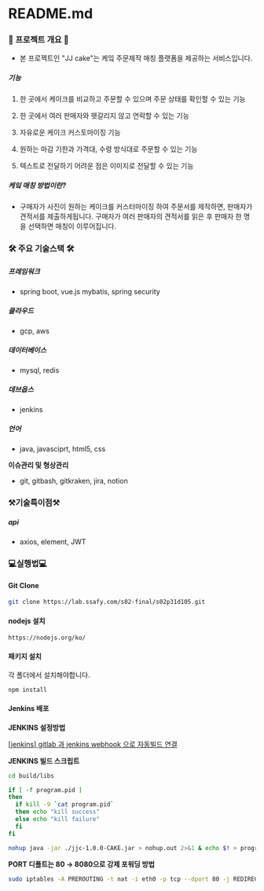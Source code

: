 # README.md

### 🍰 프로젝트 개요 🍰

- 본 프로젝트인 "JJ cake"는 케잌 주문제작 매칭 플랫폼을 제공하는 서비스입니다. 

  

##### 기능

1. 한 곳에서 케이크를 비교하고 주문할 수 있으며 주문 상태를 확인할 수 있는 기능

2. 한 곳에서 여러 판매자와 헷갈리지 않고 연락할 수 있는 기능

3. 자유로운 케이크 커스토마이징 기능

4. 원하는 마감 기한과 가격대, 수령 방식대로 주문할 수 있는 기능

5. 텍스트로 전달하기 어려운 점은 이미지로 전달할 수 있는 기능



##### 케잌 매칭 방법이란?

- 구매자가 사진이 원하는 케이크를 커스터마이징 하여 주문서를 제작하면, 판매자가 견적서를 제출하게됩니다. 구매자가 여러 판매자의 견적서를 읽은 후 판매자 한 명을 선택하면 매칭이 이루어집니다.



### 🛠 주요 기술스택 🛠

##### 프레임워크

- spring boot, vue.js mybatis, spring security

##### 클라우드

- gcp, aws

##### 데이터베이스

- mysql, redis

##### 데브옵스

- jenkins

##### 언어

- java, javasciprt, html5, css

**이슈관리 및 형상관리**

- git, gitbash, gitkraken, jira, notion



### ⚒기술특이점⚒

##### api

- axios, element, JWT





### 💻실행법💻

#### Git Clone

```bash
git clone https://lab.ssafy.com/s02-final/s02p31d105.git
```



#### nodejs 설치

```
https://nodejs.org/ko/
```



#### 패키지 설치

각 폴더에서 설치해야합니다.

```
npm install
```



#### Jenkins 배포



**JENKINS 설정방법**

[[jenkins\] gitlab 과 jenkins webhook 으로 자동빌드 연결](https://lemontia.tistory.com/882)

**JENKINS 빌드 스크립트**

```bash
cd build/libs

if [ -f program.pid ] 
then 
  if kill -9 `cat program.pid` 
  then echo "kill success" 
  else echo "kill failure"
  fi
fi

nohup java -jar ./jjc-1.0.0-CAKE.jar > nohup.out 2>&1 & echo $! > program.pid
```

**PORT 디폴트는 80 → 8080으로 강제 포워딩 방법**

```bash
sudo iptables -A PREROUTING -t nat -i eth0 -p tcp --dport 80 -j REDIRECT --to-port 8080
```

